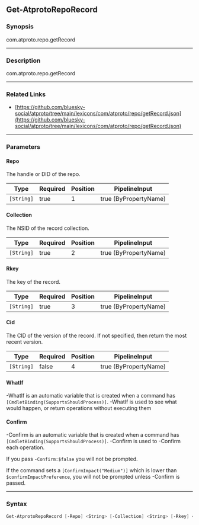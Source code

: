 Get-AtprotoRepoRecord
---------------------




### Synopsis
com.atproto.repo.getRecord



---


### Description

com.atproto.repo.getRecord



---


### Related Links
* [https://github.com/bluesky-social/atproto/tree/main/lexicons/com/atproto/repo/getRecord.json](https://github.com/bluesky-social/atproto/tree/main/lexicons/com/atproto/repo/getRecord.json)





---


### Parameters
#### **Repo**

The handle or DID of the repo.






|Type      |Required|Position|PipelineInput        |
|----------|--------|--------|---------------------|
|`[String]`|true    |1       |true (ByPropertyName)|



#### **Collection**

The NSID of the record collection.






|Type      |Required|Position|PipelineInput        |
|----------|--------|--------|---------------------|
|`[String]`|true    |2       |true (ByPropertyName)|



#### **Rkey**

The key of the record.






|Type      |Required|Position|PipelineInput        |
|----------|--------|--------|---------------------|
|`[String]`|true    |3       |true (ByPropertyName)|



#### **Cid**

The CID of the version of the record. If not specified, then return the most recent version.






|Type      |Required|Position|PipelineInput        |
|----------|--------|--------|---------------------|
|`[String]`|false   |4       |true (ByPropertyName)|



#### **WhatIf**
-WhatIf is an automatic variable that is created when a command has ```[CmdletBinding(SupportsShouldProcess)]```.
-WhatIf is used to see what would happen, or return operations without executing them
#### **Confirm**
-Confirm is an automatic variable that is created when a command has ```[CmdletBinding(SupportsShouldProcess)]```.
-Confirm is used to -Confirm each operation.

If you pass ```-Confirm:$false``` you will not be prompted.


If the command sets a ```[ConfirmImpact("Medium")]``` which is lower than ```$confirmImpactPreference```, you will not be prompted unless -Confirm is passed.



---


### Syntax
```PowerShell
Get-AtprotoRepoRecord [-Repo] <String> [-Collection] <String> [-Rkey] <String> [[-Cid] <String>] [-WhatIf] [-Confirm] [<CommonParameters>]
```
